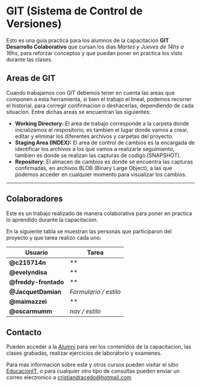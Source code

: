 # GIT (Sistema de Control de Versiones)

Esto es una guia practica para los alumnos de la capacitacion __GIT Desarrollo Colaborativo__ que cursan los dias _Martes y Jueves de 14hs a 16hs_, para reforzar conceptos y que puedan poner en practica los visto durante las clases.

## Areas de GIT

Cuando trabajamos con GIT debemos tener en cuenta las areas que componen a esta herramienta, si bien el trabajo el lineal, podemos recorrer el historial, para corregir confirmacion o deshacerlas, dependiendo de cada situacion. Entre dichas areas se encuentran las siguientes:

* __Working Directory:__ El area de trabajo corresponde a la carpeta donde inicializamos el respositorio, es tambien el lugar donde vamos a crear, editar y eliminar los diferentes archivos y carpetas del proyecto.
* __Staging Area (INDEX):__ El area de control de cambios es la encargada de identificar los archivos a los que vamos a realizarle seguimiento, tambien es donde se realizan las capturas de codigo (SNAPSHOT).
* __Repository:__ El almacen de cambios es donde se encuentra las capturas confirmadas, en archivos BLOB (Binary Large Object), a las que podemos acceder en cualquier momento para visualizar los cambios.

---

## Colaboradores

Este es un trabajo realizado de manera colaborativa para poner en practica lo aprendido durante la capacitacion.

En la siguiente tabla se muestran las personas que participaron del proyecto y que tarea realizo cada uno:

|Usuario|Tarea|
|-|-|
|**@c215714n**|**|
|**@evelyndisa**|**|
|**@freddy-frontado**|**|
|**@JacquetDamian**|*Formulario / estilo*|
|**@maimazzei**|**|
|**@oscarmumm**|*nav / estilo*|


## Contacto

Pueden acceder a la [Alumni](https://alumni.education) para ver los contenidos de la capacitacion, las clases grabadas, realizar ejercicios de laboratorio y examenes. 

Para mas informacion sobre este y otros cursos pueden visitar el sitio [EducacionIT](https://educacionit.com.ar), o para cualquier otro tipo de consultas pueden enviar un correo electronico a cristiandracedo@hotmail.com